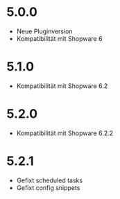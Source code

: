 # 5.0.0
- Neue Pluginversion
- Kompatibilität mit Shopware 6

# 5.1.0
- Kompatibilität mit Shopware 6.2

# 5.2.0
- Kompatibilität mit Shopware 6.2.2

# 5.2.1
- Gefixt scheduled tasks
- Gefixt config snippets
